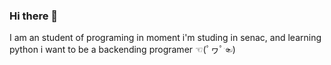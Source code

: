 ### Hi there 👋
I am an student of programing
in moment i'm studing in senac, and learning python 
i want to be a backending programer ☜(ﾟヮﾟ☜)
